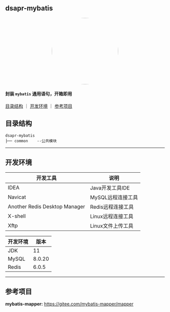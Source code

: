 ## dsapr-mybatis

<p align=center>
  <a href="#">
    <img src="https://gitee.com/dsapr/dsapr-mybatis/raw/master/logo.jpg" alt="" style="width: 210px; border-radius: 50%">
  </a>
</p>

#### 封装 `mybatis` 通用语句，开箱即用

[目录结构](#目录结构) ｜ [开发环境](#开发环境) ｜ [参考项目](#参考项目)

## 目录结构

```
dsapr-mybatis
├── common    --公共模块
```

--------------------------------
## 开发环境

|开发工具|说明|
|-|-|
|IDEA|Java开发工具IDE|
|Navicat|MySQL远程连接工具|
|Another Redis Desktop Manager|Redis远程连接工具|
|X-shell|Linux远程连接工具|
|Xftp|Linux文件上传工具|

|开发环境|版本|
|-|-|
|JDK|11|
|MySQL|8.0.20|
|Redis|6.0.5|

--------------------------------
## 参考项目
**mybatis-mapper:** https://gitee.com/mybatis-mapper/mapper